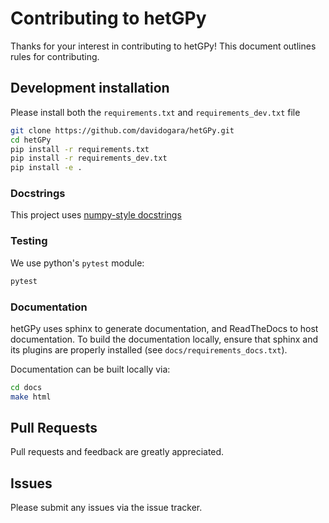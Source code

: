 # Contributing to hetGPy

Thanks for your interest in contributing to hetGPy! This document outlines rules for contributing.


## Development installation

Please install both the `requirements.txt` and `requirements_dev.txt` file
```bash
git clone https://github.com/davidogara/hetGPy.git
cd hetGPy
pip install -r requirements.txt
pip install -r requirements_dev.txt
pip install -e .
```



### Docstrings
This project uses [numpy-style docstrings](https://numpydoc.readthedocs.io/en/latest/format.html)


### Testing

We use python's `pytest` module:
```bash
pytest
```



### Documentation

hetGPy uses sphinx to generate documentation, and ReadTheDocs to host documentation.
To build the documentation locally, ensure that sphinx and its plugins are properly installed (see `docs/requirements_docs.txt`).

Documentation can be built locally via:
```bash
cd docs 
make html
```


## Pull Requests

Pull requests and feedback are greatly appreciated.



## Issues

Please submit any issues via the issue tracker.


